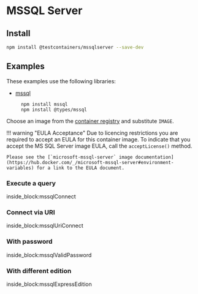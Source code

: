 # MSSQL Server

## Install

```bash
npm install @testcontainers/mssqlserver --save-dev
```

## Examples

These examples use the following libraries:

- [mssql](https://www.npmjs.com/package/mssql)

        npm install mssql
        npm install @types/mssql

Choose an image from the [container registry](https://mcr.microsoft.com/en-us/artifact/mar/mssql/server) and substitute `IMAGE`.

!!! warning "EULA Acceptance"
    Due to licencing restrictions you are required to accept an EULA for this container image. To indicate that you accept the MS SQL Server image EULA, call the `acceptLicense()` method.

    Please see the [`microsoft-mssql-server` image documentation](https://hub.docker.com/_/microsoft-mssql-server#environment-variables) for a link to the EULA document.

### Execute a query

<!--codeinclude-->
[](../../packages/modules/mssqlserver/src/mssqlserver-container.test.ts) inside_block:mssqlConnect
<!--/codeinclude-->

### Connect via URI

<!--codeinclude-->
[](../../packages/modules/mssqlserver/src/mssqlserver-container.test.ts) inside_block:mssqlUriConnect
<!--/codeinclude-->

### With password

<!--codeinclude-->
[](../../packages/modules/mssqlserver/src/mssqlserver-container.test.ts) inside_block:mssqlValidPassword
<!--/codeinclude-->

### With different edition

<!--codeinclude-->
[](../../packages/modules/mssqlserver/src/mssqlserver-container.test.ts) inside_block:mssqlExpressEdition
<!--/codeinclude-->

